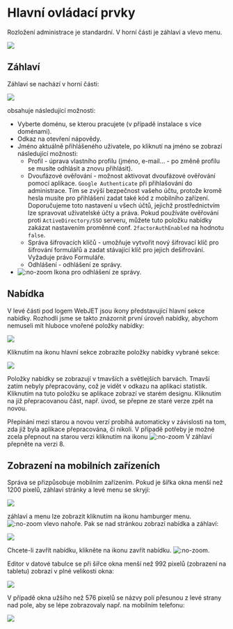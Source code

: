 # Hlavní ovládací prvky

Rozložení administrace je standardní. V horní části je záhlaví a vlevo menu.

![](welcome.png)

## Záhlaví

Záhlaví se nachází v horní části:

![](header.png)

obsahuje následující možnosti:
- Vyberte doménu, se kterou pracujete (v případě instalace s více doménami).
- Odkaz na otevření nápovědy.
- Jméno aktuálně přihlášeného uživatele, po kliknutí na jméno se zobrazí následující možnosti:
  - Profil - úprava vlastního profilu (jméno, e-mail... - po změně profilu se musíte odhlásit a znovu přihlásit).
  - Dvoufázové ověřování - možnost aktivovat dvoufázové ověřování pomocí aplikace. `Google Authenticate` při přihlašování do administrace. Tím se zvýší bezpečnost vašeho účtu, protože kromě hesla musíte pro přihlášení zadat také kód z mobilního zařízení. Doporučujeme toto nastavení u všech účtů, jejichž prostřednictvím lze spravovat uživatelské účty a práva. Pokud používáte ověřování proti `ActiveDirectory/SSO` serveru, můžete tuto položku nabídky zakázat nastavením proměnné conf. `2factorAuthEnabled` na hodnotu `false`.
  - Správa šifrovacích klíčů - umožňuje vytvořit nový šifrovací klíč pro šifrování formulářů a zadat stávající klíč pro jejich dešifrování. Vyžaduje právo Formuláře.
  - Odhlášení - odhlášení ze správy.
- ![](icon-logoff.png ":no-zoom") Ikona pro odhlášení ze správy.

## Nabídka

V levé části pod logem WebJET jsou ikony představující hlavní sekce nabídky. Rozhodli jsme se takto znázornit první úroveň nabídky, abychom nemuseli mít hluboce vnořené položky nabídky:

![](menu-main-sections.png)

Kliknutím na ikonu hlavní sekce zobrazíte položky nabídky vybrané sekce:

![](menu-items.png)

Položky nabídky se zobrazují v tmavších a světlejších barvách. Tmavší zatím nebyly přepracovány, což je vidět v odkazu na aplikaci statistik. Kliknutím na tuto položku se aplikace zobrazí ve starém designu. Kliknutím na již přepracovanou část, např. úvod, se přepne ze staré verze zpět na novou.

Přepínání mezi starou a novou verzí probíhá automaticky v závislosti na tom, zda již byla aplikace přepracována, či nikoli. V případě potřeby je možné zcela přepnout na starou verzi kliknutím na ikonu ![](icon-switch8.png ":no-zoom") V záhlaví přepněte na verzi 8.

## Zobrazení na mobilních zařízeních

Správa se přizpůsobuje mobilním zařízením. Pokud je šířka okna menší než 1200 pixelů, záhlaví stránky a levé menu se skryjí:

![](welcome-tablet.png)

záhlaví a menu lze zobrazit kliknutím na ikonu hamburger menu. ![](icon-hamburger.png ":no-zoom") vlevo nahoře. Pak se nad stránkou zobrazí nabídka a záhlaví:

![](welcome-tablet-showmenu.png)

Chcete-li zavřít nabídku, klikněte na ikonu zavřít nabídku. ![](icon-hamburger-show.png ":no-zoom").

Editor v datové tabulce se při šířce okna menší než 992 pixelů (zobrazení na tabletu) zobrazí v plné velikosti okna:

![](editor-tablet.png)

V případě okna užšího než 576 pixelů se názvy polí přesunou z levé strany nad pole, aby se lépe zobrazovaly např. na mobilním telefonu:

![](editor-phone.png)
